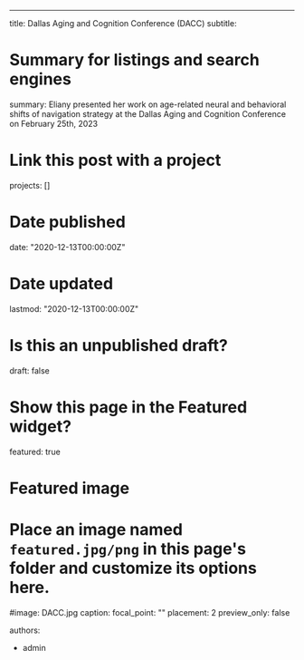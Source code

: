 ---
title: Dallas Aging and Cognition Conference (DACC)
subtitle:

# Summary for listings and search engines
summary: Eliany presented her work on age-related neural and behavioral shifts of navigation strategy at the Dallas Aging and Cognition Conference on February 25th, 2023

# Link this post with a project
projects: []

# Date published
date: "2020-12-13T00:00:00Z"

# Date updated
lastmod: "2020-12-13T00:00:00Z"

# Is this an unpublished draft?
draft: false

# Show this page in the Featured widget?
featured: true

# Featured image
# Place an image named `featured.jpg/png` in this page's folder and customize its options here.
#image: DACC.jpg
  caption:
  focal_point: ""
  placement: 2
  preview_only: false

authors:
- admin
